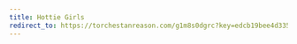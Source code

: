 ```yaml
---
title: Hottie Girls
redirect_to: https://torchestanreason.com/g1m8s0dgrc?key=edcb19bee4d335edcfeb812eb54c79df
---
```

